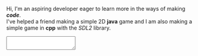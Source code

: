 Hi, I'm an aspiring developer eager to learn more in the ways of making <b><i>code</b></i>.<br>
I've helped a friend making a simple 2D <b>java</b> game and I am also making a simple game in <b>cpp</b> with the <i>SDL2</i> library.<br>
<textarea></textarea>
